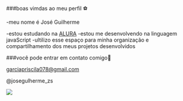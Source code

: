 ###boas vimdas ao meu perfil ⚽

-meu nome é José Guilherme

-estou estudando na [ALURA](https://www.alura.com.br)
-estou me desenvolvendo na linguagem javaScript
-ultilizo esse espaço para minha organização e compartilhamento dos meus projetos desenvolvidos

###você pode entrar em contato comigo📧

garciapriscila078@gmail.com

@josegulherme_zs

![](https://media1.tenor.com/m/COM78THbePQAAAAd/neymar.gif)
